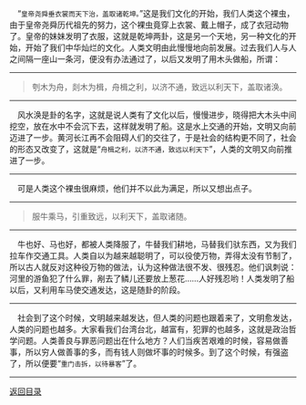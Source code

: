 &emsp;“``皇帝尧舜垂衣裳而天下治，盖取诸乾坤。``”这是我们文化的开始，我们人类这个裸虫，由于皇帝尧舜历代祖先的努力，这个裸虫竟穿上衣裳、戴上帽子，成了衣冠动物了。皇帝的妹妹发明了衣服，这就是乾坤两卦，这是另一个天地，另一种文化的开始，开始了我们中华灿烂的文化。人类文明由此慢慢地向前发展。过去我们人与人之间隔一座山一条河，便没有办法通过了，以后又发明了用木头做船，所谓：
___
> 刳木为舟，剡木为楫，舟楫之利，以济不通，致远以利天下，盖取诸涣。
___
&emsp;风水涣是卦的名字，这就是说人类有了文化以后，慢慢进步，晓得把大木头中间挖空，放在水中不会沉下去，这样就发明了船。这是水上交通的开始，文明又向前迈进了一步。黄河长江再不会阻碍人们的交往了，于是社会的结构更不同了，社会的形态又改变了，这就是“``舟楫之利，以济不通，致远以利天下``”，人类的文明又向前推进了一步。
___
&emsp;可是人类这个裸虫很麻烦，他们并不以此为满足，所以又想出点子。
___
> 服牛乘马，引重致远，以利天下，盖取诸随。
___
&emsp;牛也好、马也好，都被人类降服了，牛替我们耕地，马替我们驮东西，又为我们拉车作交通工具。人类自以为越来越聪明了，可以役使万物，弄得太没有节制了，所以古人就反对这种役万物的做法，认为这种做法很不发、很残忍。他们讽刺说：河里的游鱼犯了什么罪，剐去了鳞儿还要放上葱花……人好残忍哟！人类发明了船以后，又利用车马使交通发达，这是随卦的阶段。
___
&emsp;社会到了这个时候，文明越来越发达，但人类的问题也跟着来了，文明愈发达，人类的问题也越多。大家看我们台湾台北，越富有，犯罪的也越多，这就是政治哲学问题。人类善良与罪恶问题出在什么地方？人们当疾苦艰难的时候，容易做善事，所以穷人做善事的多，而有钱人则做坏事的时候多。到了这个时候，有强盗了，所以便要“``重门击拆，以待暴客``”了。
___
[返回目录](../../../master/README.md#目录)